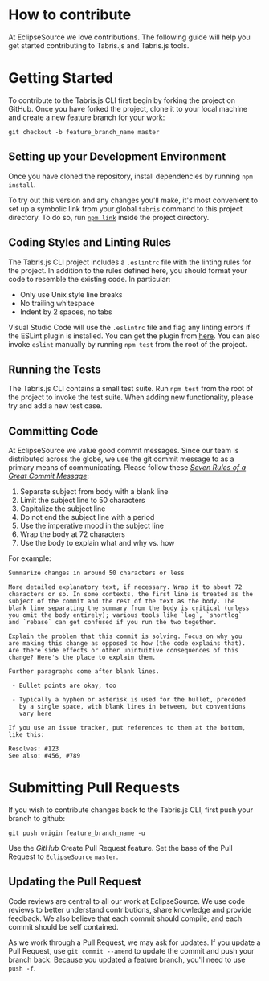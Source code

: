 # How to contribute
At EclipseSource we love contributions.
The following guide will help you get started contributing to Tabris.js
and Tabris.js tools.

# Getting Started
To contribute to the Tabris.js CLI first begin by forking the project on
GitHub. Once you have forked the project, clone it to your local machine
and create a new feature branch for your work:
```
git checkout -b feature_branch_name master
```

## Setting up your Development Environment
Once you have cloned the repository, install dependencies by running
`npm install`.

To try out this version and any changes you'll make, it's most convenient
to set up a symbolic link from your global `tabris` command to this
project directory. To do so, run [`npm link`](https://docs.npmjs.com/cli/link)
inside the project directory.

## Coding Styles and Linting Rules
The Tabris.js CLI project includes a `.eslintrc` file with the linting rules
for the project. In addition to the rules defined here, you should format your code
to resemble the existing code. In particular:
 * Only use Unix style line breaks
 * No trailing whitespace
 * Indent by 2 spaces, no tabs

Visual Studio Code will use the `.eslintrc` file and flag any linting errors if
the ESLint plugin is installed. You can get the plugin from [here](https://marketplace.visualstudio.com/items?itemName=dbaeumer.vscode-eslint).
You can also invoke `eslint` manually by running `npm test` from the root
of the project.

## Running the Tests
The Tabris.js CLI contains a small test suite. Run `npm test` from
the root of the project to invoke the test suite. When adding new functionality, please
try and add a new test case.

## Committing Code
At EclipseSource we value good commit messages. Since our team is distributed across
the globe, we use the git commit message to as a primary means of communicating. Please
follow these [*Seven Rules of a Great Commit Message*](https://chris.beams.io/posts/git-commit/):
 1. Separate subject from body with a blank line
 2. Limit the subject line to 50 characters
 3. Capitalize the subject line
 4. Do not end the subject line with a period
 5. Use the imperative mood in the subject line
 6. Wrap the body at 72 characters
 7. Use the body to explain what and why vs. how

For example:
```
Summarize changes in around 50 characters or less

More detailed explanatory text, if necessary. Wrap it to about 72
characters or so. In some contexts, the first line is treated as the
subject of the commit and the rest of the text as the body. The
blank line separating the summary from the body is critical (unless
you omit the body entirely); various tools like `log`, `shortlog`
and `rebase` can get confused if you run the two together.

Explain the problem that this commit is solving. Focus on why you
are making this change as opposed to how (the code explains that).
Are there side effects or other unintuitive consequences of this
change? Here's the place to explain them.

Further paragraphs come after blank lines.

 - Bullet points are okay, too

 - Typically a hyphen or asterisk is used for the bullet, preceded
   by a single space, with blank lines in between, but conventions
   vary here

If you use an issue tracker, put references to them at the bottom,
like this:

Resolves: #123
See also: #456, #789
```

# Submitting Pull Requests
If you wish to contribute changes back to the Tabris.js CLI, first push
your branch to github:
```
git push origin feature_branch_name -u
```
Use the *GitHub* Create Pull Request feature. Set the base of the Pull Request
to `EclipseSource` `master`.

## Updating the Pull Request
Code reviews are central to all our work at EclipseSource. We use
code reviews to better understand contributions, share knowledge
and provide feedback. We also believe that each commit should
compile, and each commit should be self contained.

As we work through a Pull Request, we may ask for updates. If you
update a Pull Request, use `git commit --amend` to update the
commit and push your branch back. Because you updated a feature
branch, you'll need to use `push -f`.
